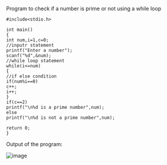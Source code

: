 Program to check if a number is prime or not using a while loop


    #include<stdio.h>

    int main()
    {
    int num,i=1,c=0;
    //inputr statement
    printf("Enter a number");
    scanf("%d",&num);
    //while loop statement
    while(i<=num)
    {
    //if else condition
    if(num%i==0)
    c++;
    i++;
    }
    if(c==2)
    printf("\n%d is a prime number",num);
    else
    printf("\n%d is not a prime number",num);
    
    return 0;
    }


Output of the program:


![image](https://github.com/AklavyaSangra/Homework/assets/146859465/78c12f9b-06a0-4a60-a807-372edbd1ffa9)
